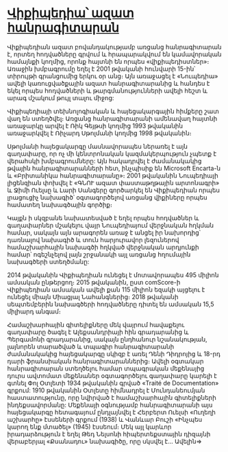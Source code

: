 # [Վիքիպեդիա՝ ազատ հանրագիտարան](https://hy.wikipedia.org/wiki/%D4%B3%D5%AC%D5%AD%D5%A1%D5%BE%D5%B8%D6%80_%D5%A7%D5%BB)

Վիքիպեդիան ազատ բովանդակությամբ առցանց հանրագիտարան է, որտեղ հոդվածները գրվում և հրապարակվում են կամավորական համայնքի կողմից, որոնք հայտնի են որպես «վիքիպեդիստներ»։ Առաջին խմբագրումը եղել է 2001 թվականի հունվարի 15-ին՝ տիրույթի գրանցումից երկու օր անց։ Այն առաջացել է «Նուպեդիա» ավելի կառուցվածքային ազատ հանրագիտարանից և հանդես է եկել որպես հոդվածների և թարգմանությունների ավելի հեշտ և արագ մշակում թույլ տալու միջոց:

Վիքիպեդիայի տեխնոլոգիական և հայեցակարգային հիմքերը շատ վաղ են ստեղծվել։ Առցանց հանրագիտարանի ամենավաղ հայտնի առաջարկը արվել է Ռիկ Գեյթսի կողմից 1993 թվականին առաջարկվել է Ռիչարդ Սթոլմանի կողմից 1998 թվականին։

Սթոլմանի հայեցակարգը մասնավորապես ներառել է այն գաղափարը, որ ոչ մի կենտրոնական կազմակերպություն չպետք է վերահսկի խմբագրումները: Այն հակադրվել է ժամանակակից թվային հանրագիտարանների հետ, ինչպիսիք են Microsoft Encarta-ն և «Բրիտանիկա հանրագիտարանը»։ 2001 թվականին Նուպեդիայի լիցենզիան փոխվել է «ԳՆՈՒ ազատ փաստաթղթային արտոնագրի» և Ջիմի Ուելսը և Լարի Սանգերը գործարկել են Վիքիպեդիան որպես լրացուցիչ նախագիծ՝ օգտագործելով առցանց վիքիները որպես համատեղ նախագծային գործիք։

Կայքն ի սկզբանե նախատեսված է եղել որպես հոդվածներ և գաղափարներ մշակելու վայր Նուպեդիայում վերջնական հղկման համար, սակայն այն արագորեն առաջ է անցել իր նախորդից՝ դառնալով նախագիծ և տուն հարյուրավոր լեզուներով համաշխարհային նախագծի հղկված վերջնական արդյունքի համար՝ ոգեշնչելով լայն շրջանակի այլ առցանց հղումային նախագծերի ստեղծմանը:

2014 թվականին Վիքիպեդիան ունեցել է մոտավորապես 495 միլիոն ամսական ընթերցող։ 2015 թվականին, ըստ comScore-ի Վիքիպեդիան ամսական ավելի քան 115 միլիոն եզակի այցելու է ունեցել միայն Միացյալ Նահանգներից։ 2018 թվականի սեպտեմբերին նախագծերի հոդվածները դիտել են ամսական 15,5 միլիարդ անգամ։

Համաշխարհային գիտելիքները մեկ վայրում հավաքելու գաղափարը ծագել է Ալեքսանդրիայի հին գրադարանից և Պերգամոնի գրադարանից, սակայն ընդհանուր նշանակության, լայնորեն տարածված և տպագիր հանրագիտարանի ժամանակակից հայեցակարգը սկիզբ է առել Դենի Դիդրոյից և 18-րդ դարի ֆրանսիական հանրագիտարաններից։ Ավելի օգտակար հանրագիտարան ստեղծելու համար տպագրական մեքենայից դուրս ավտոմատ մեքենաներ օգտագործելու գաղափարը կարելի է գտնել Փոլ Օտլետի 1934 թվականին գրված «Traité de Documentation» գրքում: 1910 թվականին Օտլետը հիմնադրել է Մունդանեումյան հաստատությունը, որը նվիրված է համաշխարհային գիտելիքների ինդեքսավորմանը: Մեքենայի օգնությամբ հանրագիտարանի այս հայեցակարգը հետագայում ընդլայնվել է Հերբերտ Ուելսի «Ուղեղի աշխարհը» էսսեների գրքում (1938) և Վանևար Բուշի «Ինչպես կարող ենք մտածել» (1945) էսսեում։ Մեկ այլ կարևոր իրադարձություն է եղել Թեդ Նելսոնի հիպերտեքստային դիզայնի վերաբերյալ «Քսանադու» նախագիծը, որը սկսվել է... Ավելին⇒

<!---
cspell:words Ալեքսանդրիայի Պերգամոնի Դենի Դիդրոյից Օտլետը Օտլետի Traité Մունդանեումյան ինդեքսավորմանը Հերբերտ Ուելսի էսսեների Վանևար
cspell:words Բուշի էսսեում Նելսոնի հիպերտեքստային դիզայնի Քսանադու վիքիպեդիստներ Բրիտանիկա
cspell:words ԳՆՈՒ Գեյթսի Նուպեդիա Նուպեդիայի Նուպեդիայում Ուելսը Ջիմի Ռիչարդ Սանգերը
cspell:words Սթոլմանի Վիքիպեդիայի ինչպիսիք լիցենզիան հայեցակարգային հղկման հղումային
cspell:words չպետք վիքիները փաստաթղթային
-->
